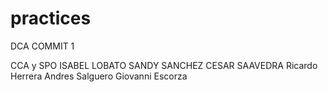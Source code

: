 # practices
DCA COMMIT 1

CCA y SPO
ISABEL LOBATO 
SANDY SANCHEZ
CESAR SAAVEDRA
Ricardo Herrera
Andres Salguero
Giovanni Escorza